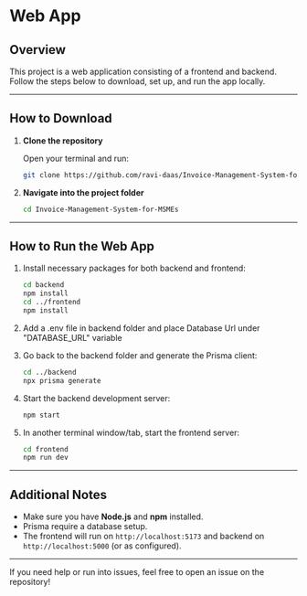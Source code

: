 # Web App

## Overview
This project is a web application consisting of a frontend and backend. Follow the steps below to download, set up, and run the app locally.

---

## How to Download

1. **Clone the repository**

   Open your terminal and run:  
   ```bash
   git clone https://github.com/ravi-daas/Invoice-Management-System-for-MSMEs

2. **Navigate into the project folder**

   ```bash
   cd Invoice-Management-System-for-MSMEs
   ```

---

## How to Run the Web App

1. Install necessary packages for both backend and frontend:

   ```bash
   cd backend
   npm install
   cd ../frontend
   npm install
   ```

2. Add a .env file in backend folder and place Database Url under "DATABASE_URL" variable

3. Go back to the backend folder and generate the Prisma client:

   ```bash
   cd ../backend
   npx prisma generate
   ```

4. Start the backend development server:

   ```bash
   npm start
   ```

5. In another terminal window/tab, start the frontend server:

   ```bash
   cd frontend
   npm run dev
   ```

---

## Additional Notes

* Make sure you have **Node.js** and **npm** installed.
* Prisma require a database setup.
* The frontend will run on `http://localhost:5173` and backend on `http://localhost:5000` (or as configured).

---

If you need help or run into issues, feel free to open an issue on the repository!
